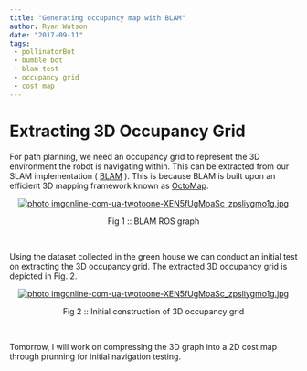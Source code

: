 ```yaml
---
title: "Generating occupancy map with BLAM"
author: Ryan Watson
date: "2017-09-11"
tags:
 - pollinatorBot
 - bumble bot
 - blam test
 - occupancy grid
 - cost map
---
```


# Extracting 3D Occupancy Grid 

For path planning, we need an occupancy grid to represent the 3D environment the robot is navigating within. This can be extracted from our SLAM implementation ( [BLAM](https://github.com/erik-nelson/blam)  ). This is because BLAM is built upon an efficient 3D mapping framework known as [OctoMap](http://www2.informatik.uni-freiburg.de/~hornunga/pub/hornung13auro.pdf).  

<p align="center">
<a href="https://lh3.googleusercontent.com/qG_T9zZPcaXVpxSCY69v6dSG_42kJgStj0rUVOIX_nXvXXzJTGVA0-gilEi7Hid-xYuVG0J5Vfd5tDAW98ay1gQMvXu7-PJ9jguCWX_hT-QiLKztMYTPp3YFXgzRv_nJ2mEzeiXYdJFwPvKRfTaf5YgILrND_Ld5QlyqUN6PvTz7ytxijZG-49LrIACWHGYuiXlL6fR3uZc6w1yWbFKPEN20p_vcQ5VKrohWsHhzfvtUV8MIqQiul1G0gfXgiqdSeEaECfO5oNp-jytJwrmMAWbjVXrCbQfwPU8C2yOwwAeFv_EKxQz6HCyFJe63xkIcx00WN0xASF8yLkU9foX2Kb3GJ1xDgLK5v9JZF-McVyN1biHc2yGzo6cQwDfdep_8-oQJUiaYXuNfmav41QBD9Gzg5_Ueqgwwhkp7Ex-yCAmPUFeK6m5S4wefDXfom97RFinw9VD7UuAP7Q9xlSJV8SVbS0np5QqgsWJbf6PDIHO1MAM6RN9ysxyQxe38pY0OzD8c4G-AZNllTWvJeY_1geaYoaKMKbTlS2vfe5cjlng_8rkXmLc2ClPugZVGVfJZz3A182izqhOF4EGy1aZcgIiyR1F5AsxIU85ATf8LoHb0cLGi5rawjyO6T2qvlQDscG-lJjQArM8HbY188z01LgWq5mE-dZELQys=w1232-h434-no" target="_blank"><img src="https://lh3.googleusercontent.com/qG_T9zZPcaXVpxSCY69v6dSG_42kJgStj0rUVOIX_nXvXXzJTGVA0-gilEi7Hid-xYuVG0J5Vfd5tDAW98ay1gQMvXu7-PJ9jguCWX_hT-QiLKztMYTPp3YFXgzRv_nJ2mEzeiXYdJFwPvKRfTaf5YgILrND_Ld5QlyqUN6PvTz7ytxijZG-49LrIACWHGYuiXlL6fR3uZc6w1yWbFKPEN20p_vcQ5VKrohWsHhzfvtUV8MIqQiul1G0gfXgiqdSeEaECfO5oNp-jytJwrmMAWbjVXrCbQfwPU8C2yOwwAeFv_EKxQz6HCyFJe63xkIcx00WN0xASF8yLkU9foX2Kb3GJ1xDgLK5v9JZF-McVyN1biHc2yGzo6cQwDfdep_8-oQJUiaYXuNfmav41QBD9Gzg5_Ueqgwwhkp7Ex-yCAmPUFeK6m5S4wefDXfom97RFinw9VD7UuAP7Q9xlSJV8SVbS0np5QqgsWJbf6PDIHO1MAM6RN9ysxyQxe38pY0OzD8c4G-AZNllTWvJeY_1geaYoaKMKbTlS2vfe5cjlng_8rkXmLc2ClPugZVGVfJZz3A182izqhOF4EGy1aZcgIiyR1F5AsxIU85ATf8LoHb0cLGi5rawjyO6T2qvlQDscG-lJjQArM8HbY188z01LgWq5mE-dZELQys=w1232-h434-no" border="0" alt=" photo imgonline-com-ua-twotoone-XEN5fUgMoaSc_zpsliygmo1g.jpg"/></a>
</p>
<p align="center">
Fig 1 :: BLAM ROS graph   
</p>
<br>

Using the dataset collected in the green house we can conduct an initial test on extracting the 3D occupancy grid. The extracted 3D occupancy grid is depicted in Fig. 2.


<p align="center">
<a href="https://lh3.googleusercontent.com/pqLAnRdgZhyRgIabfsnu_DgTUTp8m-tM60j9Qy_FNym8q1Nz0ICBKoyLdwDMAH2CKX9JzriHNM_fk9vgAbwufREK-u4QxhC7JNCshUfKSVBApvC6ZAiSjS-MbrsIzbhsgLsI1GMbmAH7RUxDthvRcUlvLbZhpCajuwniFR0vYuUwTt37yOxNM1rE58Zx3xnhd398eihfTLf-yVmfbrIjc7PwjYnGmrmgvYk38F2w4pEEETBskvGmCUB0kX8vuo455PbZKM9WOMYSbsr7_flKAbQ34_oMcQRIMyN3Ex53dDtLXVk98H7GeGG2zcOORkdKZMZu0SkUX0PbISwQP7J8pxdSkyQgXtEeiKUpI65Na3mF9Mm-Fqt7BJMNiz_T1emU0rVzWXNnWRWxBISU6t7r5cHZK1m-SDVRWBmodiqnBe_QSLYAL_PgPtOfOfB5791DWRvAzrf8Jn0LcddefMOid16hw8mzpiGMj_aOk2Vfb4i-Yxwq7vkIFSfHFyINjaVkxM_uacOUaL1icTk-mFmTogY8B1oOzUAUPmaUqzLMI9tNcJv_wzj4liS0ZaI0rpAMjFvcb3vemBseNeVCoA75ezr1o25buQKzP8AyU3S5FA-y5dDchg7hoRVJm_nIIT_s7BfoorsBA_wkYL2xIF-sKOneRlecbc6nMGIDxY9yrMqmrw=w611-h379-no" target="_blank"><img src="https://lh3.googleusercontent.com/pqLAnRdgZhyRgIabfsnu_DgTUTp8m-tM60j9Qy_FNym8q1Nz0ICBKoyLdwDMAH2CKX9JzriHNM_fk9vgAbwufREK-u4QxhC7JNCshUfKSVBApvC6ZAiSjS-MbrsIzbhsgLsI1GMbmAH7RUxDthvRcUlvLbZhpCajuwniFR0vYuUwTt37yOxNM1rE58Zx3xnhd398eihfTLf-yVmfbrIjc7PwjYnGmrmgvYk38F2w4pEEETBskvGmCUB0kX8vuo455PbZKM9WOMYSbsr7_flKAbQ34_oMcQRIMyN3Ex53dDtLXVk98H7GeGG2zcOORkdKZMZu0SkUX0PbISwQP7J8pxdSkyQgXtEeiKUpI65Na3mF9Mm-Fqt7BJMNiz_T1emU0rVzWXNnWRWxBISU6t7r5cHZK1m-SDVRWBmodiqnBe_QSLYAL_PgPtOfOfB5791DWRvAzrf8Jn0LcddefMOid16hw8mzpiGMj_aOk2Vfb4i-Yxwq7vkIFSfHFyINjaVkxM_uacOUaL1icTk-mFmTogY8B1oOzUAUPmaUqzLMI9tNcJv_wzj4liS0ZaI0rpAMjFvcb3vemBseNeVCoA75ezr1o25buQKzP8AyU3S5FA-y5dDchg7hoRVJm_nIIT_s7BfoorsBA_wkYL2xIF-sKOneRlecbc6nMGIDxY9yrMqmrw=w611-h379-no" border="0" alt=" photo imgonline-com-ua-twotoone-XEN5fUgMoaSc_zpsliygmo1g.jpg"/></a>
</p>
<p align="center">
Fig 2 :: Initial construction of 3D occupancy grid   
</p>
<br>

Tomorrow, I will work on compressing the 3D graph into a 2D cost map through prunning for initial navigation testing.

